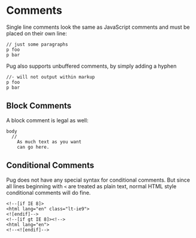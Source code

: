 # Comments

Single line comments look the same as JavaScript comments and must be placed on their own line:

```pug-demo
// just some paragraphs
p foo
p bar
```

Pug also supports unbuffered comments, by simply adding a hyphen

```pug-demo
//- will not output within markup
p foo
p bar
```

## Block Comments

A block comment is legal as well:

```pug-demo
body
  //
    As much text as you want
    can go here.
```

## Conditional Comments

Pug does not have any special syntax for conditional comments. But since all lines beginning with `<` are treated as plain text, normal HTML style conditional comments will do fine.

```pug-demo
<!--[if IE 8]>
<html lang="en" class="lt-ie9">
<![endif]-->
<!--[if gt IE 8]><!-->
<html lang="en">
<!--<![endif]-->
```
